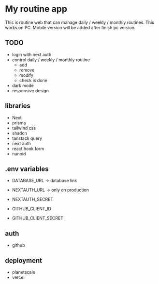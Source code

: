 # My routine app

This is routine web that can manage daily / weekly / monthly routines.
This works on PC. Mobile version will be added after finish pc version.

## TODO

- login with next auth
- control daily / weekly / monthly routine
  - add
  - remove
  - modify
  - check is done
- dark mode
- responsive design

## libraries

- Next
- prisma
- tailwind css
- shadcn
- tanstack query
- next auth
- react hook form
- nanoid

## .env variables

- DATABASE_URL -> database link

- NEXTAUTH_URL -> only on production
- NEXTAUTH_SECRET

- GITHUB_CLIENT_ID
- GITHUB_CLIENT_SECRET

## auth

- github

## deployment

- planetscale
- vercel
